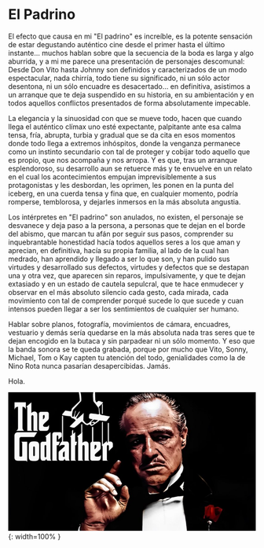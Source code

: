 # El Padrino

El efecto que causa en mi "El padrino" es increíble, es la potente sensación de estar degustando auténtico cine desde el primer hasta el último instante... muchos hablan sobre que la secuencia de la boda es larga y algo aburrida, y a mi me parece una presentación de personajes descomunal: Desde Don Vito hasta Johnny son definidos y caracterizados de un modo espectacular, nada chirría, todo tiene su significado, ni un sólo actor desentona, ni un sólo encuadre es desacertado... en definitiva, asistimos a un arranque que te deja suspendido en su historia, en su ambientación y en todos aquellos conflictos presentados de forma absolutamente impecable.

La elegancia y la sinuosidad con que se mueve todo, hacen que cuando llega el auténtico clímax uno esté expectante, palpitante ante esa calma tensa, fría, abrupta, turbia y gradual que se da cita en esos momentos donde todo llega a extremos inhóspitos, donde la venganza permanece como un instinto secundario con tal de proteger y cobijar todo aquello que es propio, que nos acompaña y nos arropa. Y es que, tras un arranque esplendoroso, su desarrollo aun se retuerce más y te envuelve en un relato en el cual los acontecimientos empujan imprevisiblemente a sus protagonistas y les desbordan, les oprimen, les ponen en la punta del iceberg, en una cuerda tensa y fina que, en cualquier momento, podría romperse, temblorosa, y dejarles inmersos en la más absoluta angustia.

Los intérpretes en "El padrino" son anulados, no existen, el personaje se desvanece y deja paso a la persona, a personas que te dejan en el borde del abismo, que marcan tu afán por seguir sus pasos, comprender su inquebrantable honestidad hacía todos aquellos seres a los que aman y aprecian, en definitiva, hacía su propia familia, al lado de la cual han medrado, han aprendido y llegado a ser lo que son, y han pulido sus virtudes y desarrollado sus defectos, virtudes y defectos que se destapan una y otra vez, que aparecen sin reparos, impulsivamente, y que te dejan extasiado y en un estado de cautela sepulcral, que te hace enmudecer y observar en el más absoluto silencio cada gesto, cada mirada, cada movimiento con tal de comprender porqué sucede lo que sucede y cuan intensos pueden llegar a ser los sentimientos de cualquier ser humano.

Hablar sobre planos, fotografía, movimientos de cámara, encuadres, vestuario y demás sería quedarse en la más absoluta nada tras seres que te dejan encogido en la butaca y sin parpadear ni un sólo momento. Y eso que la banda sonora se te queda grabada, porque por mucho que Vito, Sonny, Michael, Tom o Kay capten tu atención del todo, genialidades como la de Nino Rota nunca pasarían desapercibidas. Jamás.

Hola.

![Padrino](./img/padrino.jpg){: width=100% }

